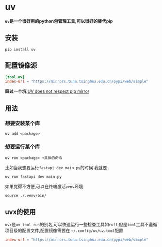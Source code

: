 # uv
**`uv`是一个很好用的python包管理工具,可以很好的替代pip**

## 安装
```shell
pip install uv
```
## 配置镜像源
```toml
[tool.uv]
index-url = "https://mirrors.tuna.tsinghua.edu.cn/pypi/web/simple"
```
**踩过一个坑**:[UV does not respect pip mirror](https://github.com/astral-sh/uv/issues/6925)

## 用法
### 想要安装某个库
```shell
uv add <package>
```
### 想要运行某个库
```shell
uv run <package> +具体的命令
```
比如当我想要运行`fastapi dev main.py`的时候
我就要
```shell
uv run fastapi dev main.py
```

如果觉得不方便,可以在终端激活`venv`环境
```shell
source ./.venv/bin/
```

## uvx的使用

`uvx`是`uv tool run`的别名,可以快速运行一些检查工具如`ruff`,但是`tool`工具不遵循项目级的配置文件,配置镜像需要在
`~/.config/uv/uv.toml`配置

```toml
index-url = "https://mirrors.tuna.tsinghua.edu.cn/pypi/web/simple"
```
